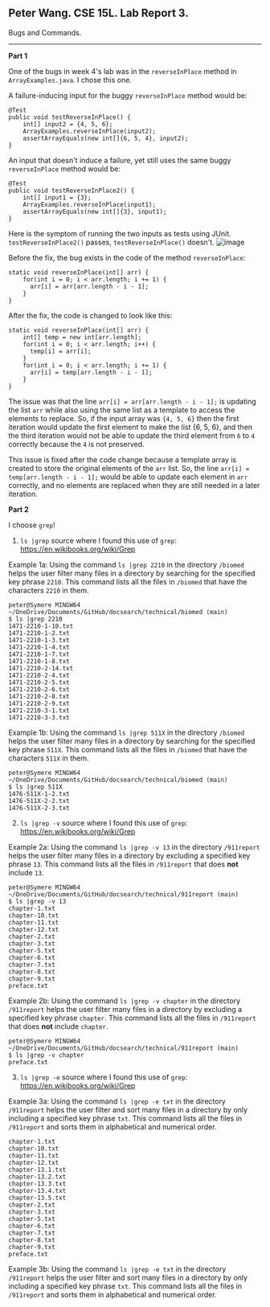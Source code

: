 Peter Wang. CSE 15L. Lab Report 3.
---

Bugs and Commands.

---
**Part 1**

One of the bugs in week 4's lab was in the `reverseInPlace` method in `ArrayExamples.java`. I chose this one.

A failure-inducing input for the buggy `reverseInPlace` method would be:
```
@Test 
public void testReverseInPlace() {
    int[] input2 = {4, 5, 6};
    ArrayExamples.reverseInPlace(input2);
    assertArrayEquals(new int[]{6, 5, 4}, input2);
}
```

An input that doesn't induce a failure, yet still uses the same buggy `reverseInPlace` method would be:
```
@Test
public void testReverseInPlace2() {
    int[] input1 = {3};
    ArrayExamples.reverseInPlace(input1);
    assertArrayEquals(new int[]{3}, input1);
}
```

Here is the symptom of running the two inputs as tests using JUnit. `testReverseInPlace2()` passes, `testReverseInPlace()` doesn't.
![image](https://github.com/petruswagnavian/cse15l-lab-reports/assets/141669683/dea869cc-5fd5-4f96-86a7-261833dcd422)


Before the fix, the bug exists in the code of the method `reverseInPlace`:
```
static void reverseInPlace(int[] arr) {
    for(int i = 0; i < arr.length; i += 1) {
      arr[i] = arr[arr.length - i - 1];
    }
}
```
After the fix, the code is changed to look like this:
```
static void reverseInPlace(int[] arr) {
    int[] temp = new int[arr.length];
    for(int i = 0; i < arr.length; i++) {
      temp[i] = arr[i];
    }
    for(int i = 0; i < arr.length; i += 1) {
      arr[i] = temp[arr.length - i - 1];
    }
}
```
The issue was that the line `arr[i] = arr[arr.length - i - 1];` is updating the list `arr` while also using the same list as a template to access the elements to replace. So, if the input array was `{4, 5, 6}` then the first iteration would update the first element to make the list {6, 5, 6}, and then the third iteration would not be able to update the third element from `6` to `4` correctly because the `4` is not preserved.

This issue is fixed after the code change because a template array is created to store the original elements of the `arr` list. So, the line `arr[i] = temp[arr.length - i - 1];` would be able to update each element in `arr` correctly, and no elements are replaced when they are still needed in a later iteration.


**Part 2**

I choose `grep`!

1) `ls |grep`
source where I found this use of `grep`: https://en.wikibooks.org/wiki/Grep

Example 1a: Using the command `ls |grep 2210` in the directory `/biomed` helps the user filter many files in a directory by searching for the specified key phrase `2210`. This command lists all the files in `/biomed` that have the characters `2210` in them.
```
peter@Symere MINGW64 ~/OneDrive/Documents/GitHub/docsearch/technical/biomed (main)
$ ls |grep 2210
1471-2210-1-10.txt
1471-2210-1-2.txt
1471-2210-1-3.txt
1471-2210-1-4.txt
1471-2210-1-7.txt
1471-2210-1-8.txt
1471-2210-2-14.txt
1471-2210-2-4.txt
1471-2210-2-5.txt
1471-2210-2-6.txt
1471-2210-2-8.txt
1471-2210-2-9.txt
1471-2210-3-1.txt
1471-2210-3-3.txt
```

Example 1b: Using the command `ls |grep 511X` in the directory `/biomed` helps the user filter many files in a directory by searching for the specified key phrase `511X`. This command lists all the files in `/biomed` that have the characters `511X` in them.
```
peter@Symere MINGW64 ~/OneDrive/Documents/GitHub/docsearch/technical/biomed (main)
$ ls |grep 511X
1476-511X-1-2.txt
1476-511X-2-2.txt
1476-511X-2-3.txt
```

2) `ls |grep -v`
source where I found this use of `grep`: https://en.wikibooks.org/wiki/Grep

Example 2a: Using the command `ls |grep -v 13` in the directory `/911report` helps the user filter many files in a directory by excluding a specified key phrase `13`. This command lists all the files in `/911report` that does **not** include `13`.
```
peter@Symere MINGW64 ~/OneDrive/Documents/GitHub/docsearch/technical/911report (main)
$ ls |grep -v 13
chapter-1.txt
chapter-10.txt
chapter-11.txt
chapter-12.txt
chapter-2.txt
chapter-3.txt
chapter-5.txt
chapter-6.txt
chapter-7.txt
chapter-8.txt
chapter-9.txt
preface.txt
```

Example 2b: Using the command `ls |grep -v chapter` in the directory `/911report` helps the user filter many files in a directory by excluding a specified key phrase `chapter`. This command lists all the files in `/911report` that does **not** include `chapter`.
```
peter@Symere MINGW64 ~/OneDrive/Documents/GitHub/docsearch/technical/911report (main)
$ ls |grep -v chapter
preface.txt
```

3) `ls |grep -e`
source where I found this use of `grep`: https://en.wikibooks.org/wiki/Grep

Example 3a: Using the command `ls |grep -e txt` in the directory `/911report` helps the user filter and sort many files in a directory by only including a specified key phrase `txt`. This command lists all the files in `/911report` and sorts them in alphabetical and numerical order.
```
chapter-1.txt
chapter-10.txt
chapter-11.txt
chapter-12.txt
chapter-13.1.txt
chapter-13.2.txt
chapter-13.3.txt
chapter-13.4.txt
chapter-13.5.txt
chapter-2.txt
chapter-3.txt
chapter-5.txt
chapter-6.txt
chapter-7.txt
chapter-8.txt
chapter-9.txt
preface.txt
```
Example 3b: Using the command `ls |grep -e txt` in the directory `/911report` helps the user filter and sort many files in a directory by only including a specified key phrase `txt`. This command lists all the files in `/911report` and sorts them in alphabetical and numerical order.
